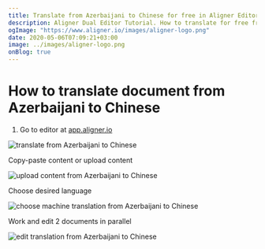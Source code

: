 ```yaml
---
title: Translate from Azerbaijani to Chinese for free in Aligner Editor
description: Aligner Dual Editor Tutorial. How to translate for free from Azerbaijani to Chinese. Aligner is multilingual document management platform. 
ogImage: "https://www.aligner.io/images/aligner-logo.png"
date: 2020-05-06T07:09:21+03:00
image: ../images/aligner-logo.png
onBlog: true
---
```


# How to translate document from Azerbaijani to Chinese

1. Go to editor at [app.aligner.io](https://app.aligner.io "Aligner App web page")

![translate from Azerbaijani to Chinese](../aligner-blank-editor.png "translate from Azerbaijani to Chinese")

Copy-paste content or upload content

![upload content from Azerbaijani to Chinese](../aligner-uploaded-document.png "upload content from Azerbaijani to Chinese")

Choose desired language

![choose machine translation from Azerbaijani to Chinese](../aligner-language-dropdown.png "choose machine translation from Azerbaijani to Chinese")

Work and edit 2 documents in parallel

![edit translation from Azerbaijani to Chinese](../aligner-double-sitded-editor.png "edit translation from Azerbaijani to Chinese")

